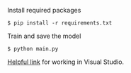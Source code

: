 Install required packages

```
$ pip install -r requirements.txt
```

Train and save the model
```
$ python main.py
```

[Helpful link](https://docs.microsoft.com/en-us/visualstudio/python/managing-required-packages-with-requirements-txt?view=vs-2019#:~:text=The%20recommended%20approach%20is%20to%20use%20a%20requirements.txt,records%20an%20environment%27s%20current%20package%20list%20into%20requirements.txt.) for working in Visual Studio.